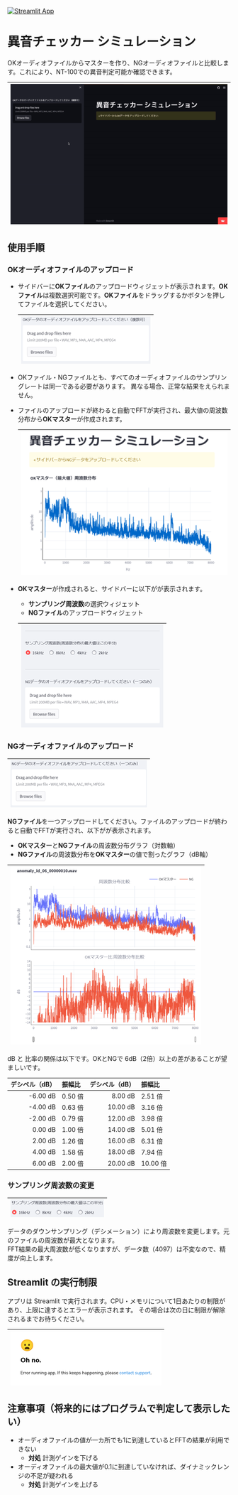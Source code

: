 [![Streamlit App](https://static.streamlit.io/badges/streamlit_badge_black_white.svg)](https://[nst-co-streamlit-ion-app-6h19ja.streamlit.app)
# 異音チェッカー シミュレーション
OKオーディオファイルからマスターを作り、NGオーディオファイルと比較します。これにより、NT-100での異音判定可能か確認できます。

| ![手順GIF](doc-images/手順.gif) |
| ---- |

## 使用手順
### OKオーディオファイルのアップロード
- サイドバーに**OKファイル**のアップロードウィジェットが表示されます。**OKファイル**は複数選択可能です。**OKファイル**をドラッグするかボタンを押してファイルを選択してください。

  | ![OKアップロード](doc-images/OKアップロード.png) |
  | ---- |

- OKファイル・NGファイルとも、すべてのオーディオファイルのサンプリングレートは同一である必要があります。
  異なる場合、正常な結果をえられません。
- ファイルのアップロードが終わると自動でFFTが実行され、最大値の周波数分布から**OKマスター**が作成されます。

  | ![OKマスターグラフ](doc-images/OKマスター.png) |
  | ---- |

- **OKマスター**が作成されると、サイドバーに以下がが表示されます。
  - **サンプリング周波数**の選択ウィジェット
  - **NGファイル**のアップロードウィジェット

  | ![サンプリング周波数とNGアップロード](doc-images/サンプリング周波数とNGアップロード.png) |
  | ---- |

### NGオーディオファイルのアップロード

| ![NGアップロード](doc-images/NGアップロード.png) |
| ---- |

**NGファイル**を一つアップロードしてください。ファイルのアップロードが終わると自動でFFTが実行され、以下がが表示されます。
- **OKマスター**と**NGファイル**の周波数分布グラフ（対数軸）
- **NGファイル**の周波数分布を**OKマスター**の値で割ったグラフ（dB軸）

| ![比較グラフ](doc-images/比較グラフ.png) |
| ---- |

dB と 比率の関係は以下です。OKとNGで 6dB（2倍）以上の差があることが望ましいです。

| デシベル（dB） | 振幅比   | デシベル（dB） | 振幅比  |
|-------------:|:--------|-------------:|:-------|
| -6.00 dB     | 0.50 倍 | 8.00 dB      | 2.51 倍 |
| -4.00 dB     | 0.63 倍 | 10.00 dB     | 3.16 倍 |
| -2.00 dB     | 0.79 倍 | 12.00 dB     | 3.98 倍 |
| 0.00 dB      | 1.00 倍 | 14.00 dB     | 5.01 倍 |
| 2.00 dB      | 1.26 倍 | 16.00 dB     | 6.31 倍 |
| 4.00 dB      | 1.58 倍 | 18.00 dB     | 7.94 倍 |
| 6.00 dB      | 2.00 倍 | 20.00 dB     | 10.00 倍|

### サンプリング周波数の変更

| ![サンプリング周波数ラジオ](doc-images/サンプリング周波数ラジオ.png) |
| ---- |

データのダウンサンプリング（デシメーション）により周波数を変更します。元のファイルの周波数が最大となります。  
FFT結果の最大周波数が低くなりますが、データ数（4097）は不変なので、精度が向上します。

## Streamlit の実行制限
アプリは Streamlit で実行されます。CPU・メモリについて1日あたりの制限があり、上限に達するとエラーが表示されます。
その場合は次の日に制限が解除されるまでお待ちください。

| ![Streamlit Error](doc-images/StreamlitError.png) |
| ---- |

## 注意事項（将来的にはプログラムで判定して表示したい）
- オーディオファイルの値が一カ所でも1に到達しているとFFTの結果が利用できない
  - **対処** 計測ゲインを下げる
- オーディオファイルの最大値が0.1に到達していなければ、ダイナミックレンジの不足が疑われる
  - **対処** 計測ゲインを上げる
